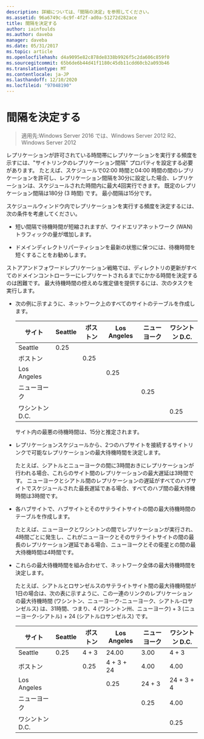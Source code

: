 ```yaml
---
description: 詳細については、「間隔の決定」を参照してください。
ms.assetid: 96a6749c-6c9f-4f2f-ad0a-51272d282ace
title: 間隔を決定する
author: iainfoulds
ms.author: daveba
manager: daveba
ms.date: 05/31/2017
ms.topic: article
ms.openlocfilehash: d4a9095e82c878de8338b9926f5c2da606c859f0
ms.sourcegitcommit: 65b6de6b44d41f1180c45db11cdd60cb2a093b46
ms.translationtype: MT
ms.contentlocale: ja-JP
ms.lasthandoff: 12/10/2020
ms.locfileid: "97048190"
---
```

# <a name="determining-the-interval"></a>間隔を決定する

>適用先:Windows Server 2016 では、Windows Server 2012 R2、Windows Server 2012

レプリケーションが許可されている時間帯にレプリケーションを実行する頻度を示すには、"サイトリンクのレプリケーション間隔" プロパティを設定する必要があります。 たとえば、スケジュールで02:00 時間と04:00 時間の間のレプリケーションを許可し、レプリケーション間隔を30分に設定した場合、レプリケーションは、スケジュールされた時間内に最大4回実行できます。 既定のレプリケーション間隔は180分 (3 時間) です。 最小間隔は15分です。

スケジュールウィンドウ内でレプリケーションを実行する頻度を決定するには、次の条件を考慮してください。

-   短い間隔で待機時間が短縮されますが、ワイドエリアネットワーク (WAN) トラフィックの量が増加します。

-   ドメインディレクトリパーティションを最新の状態に保つには、待機時間を短くすることをお勧めします。

ストアアンドフォワードレプリケーション戦略では、ディレクトリの更新がすべてのドメインコントローラーにレプリケートされるまでにかかる時間を決定するのは困難です。 最大待機時間の控えめな推定値を提供するには、次のタスクを実行します。

-   次の例に示すように、ネットワーク上のすべてのサイトのテーブルを作成します。

    |サイト|Seattle|ボストン|Los Angeles|ニューヨーク|ワシントン D.C.|
    |---------|-----------|----------|---------------|------------|--------------------|
    |Seattle|0.25|||||
    |ボストン||0.25||||
    |Los Angeles|||0.25|||
    |ニューヨーク||||0.25||
    |ワシントン D.C.|||||0.25|

    サイト内の最悪の待機時間は、15分と推定されます。

-   レプリケーションスケジュールから、2つのハブサイトを接続するサイトリンクで可能なレプリケーションの最大待機時間を決定します。

    たとえば、シアトルとニューヨークの間に3時間おきにレプリケーションが行われる場合、これらのサイト間のレプリケーションの最大遅延は3時間です。 ニューヨークとシアトル間のレプリケーションの遅延がすべてのハブサイトでスケジュールされた最長遅延である場合、すべてのハブ間の最大待機時間は3時間です。

-   各ハブサイトで、ハブサイトとそのサテライトサイトの間の最大待機時間のテーブルを作成します。

    たとえば、ニューヨークとワシントンの間でレプリケーションが実行され、4時間ごとに発生し、これがニューヨークとそのサテライトサイトの間の最長のレプリケーション遅延である場合、ニューヨークとその衛星との間の最大待機時間は4時間です。

-   これらの最大待機時間を組み合わせて、ネットワーク全体の最大待機時間を決定します。

    たとえば、シアトルとロサンゼルスのサテライトサイト間の最大待機時間が1日の場合は、次の表に示すように、この一連のリンクのレプリケーションの最大待機時間 (ワシントン、ニューヨーク-ニューヨーク、シアトル-ロサンゼルス) は、31時間、つまり、4 (ワシントン州、ニューヨーク) + 3 (ニューヨーク-シアトル) + 24 (シアトルロサンゼルス) です。

    |サイト|Seattle|ボストン|Los Angeles|ニューヨーク|ワシントン D.C.|
    |---------|-----------|----------|---------------|------------|--------------------|
    |Seattle|0.25|4 + 3|24.00|3.00|4 + 3|
    |ボストン||0.25|4 + 3 + 24|4.00|4.00|
    |Los Angeles|||0.25|24 + 3|24 + 3 + 4|
    |ニューヨーク||||0.25|4.00|
    |ワシントン D.C.|||||0.25|



